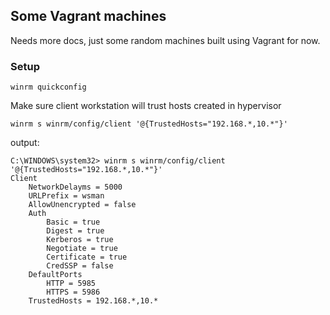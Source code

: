 ## Some Vagrant machines

Needs more docs, just some random machines built using Vagrant for now.

### Setup

```
winrm quickconfig
```

Make sure client workstation will trust hosts created in hypervisor

```
winrm s winrm/config/client '@{TrustedHosts="192.168.*,10.*"}'
```

output:

```
C:\WINDOWS\system32> winrm s winrm/config/client '@{TrustedHosts="192.168.*,10.*"}'
Client
    NetworkDelayms = 5000
    URLPrefix = wsman
    AllowUnencrypted = false
    Auth
        Basic = true
        Digest = true
        Kerberos = true
        Negotiate = true
        Certificate = true
        CredSSP = false
    DefaultPorts
        HTTP = 5985
        HTTPS = 5986
    TrustedHosts = 192.168.*,10.*
```
